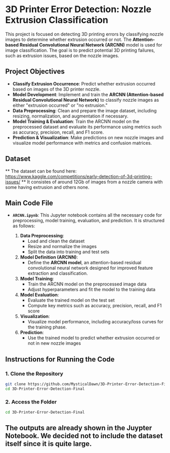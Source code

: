 # 3D Printer Error Detection: Nozzle Extrusion Classification

This project is focused on detecting 3D printing errors by classifying nozzle images to determine whether extrusion occurred or not. The **Attention-based Residual Convolutional Neural Network (ARCNN)** model is used for image classification. The goal is to predict potential 3D printing failures, such as extrusion issues, based on the nozzle images.

## Project Objectives

- **Classify Extrusion Occurrence**: Predict whether extrusion occurred based on images of the 3D printer nozzle.
- **Model Development**: Implement and train the **ARCNN (Attention-based Residual Convolutional Neural Network)** to classify nozzle images as either "extrusion occurred" or "no extrusion."
- **Data Preprocessing**: Clean and prepare the image dataset, including resizing, normalization, and augmentation if necessary.
- **Model Training & Evaluation**: Train the ARCNN model on the preprocessed dataset and evaluate its performance using metrics such as accuracy, precision, recall, and F1 score.
- **Prediction & Visualization**: Make predictions on new nozzle images and visualize model performance with metrics and confusion matrices.


## Dataset
** The dataset can be found here: https://www.kaggle.com/competitions/early-detection-of-3d-printing-issues/
** It consistes of around 12Gb of images from a nozzle camera with some having extrusion and others none.

## Main Code File

- **`ARCNN.ipynb`**: This Jupyter notebook contains all the necessary code for preprocessing, model training, evaluation, and prediction. It is structured as follows:

    1. **Data Preprocessing**: 
        - Load and clean the dataset
        - Resize and normalize the images
        - Split the data into training and test sets
    2. **Model Definition (ARCNN)**: 
        - Define the **ARCNN model**, an attention-based residual convolutional neural network designed for improved feature extraction and classification.
    3. **Model Training**: 
        - Train the ARCNN model on the preprocessed image data
        - Adjust hyperparameters and fit the model to the training data
    4. **Model Evaluation**: 
        - Evaluate the trained model on the test set
        - Compute key metrics such as accuracy, precision, recall, and F1 score
    5. **Visualization**: 
        - Visualize model performance, including accuracy/loss curves for the training phase.
    6. **Prediction**: 
        - Use the trained model to predict whether extrusion occurred or not in new nozzle images
  

## Instructions for Running the Code

### 1. Clone the Repository

```bash
git clone https://github.com/MysticalDawn/3D-Printer-Error-Detection-Final.git
cd 3D-Printer-Error-Detection-Final
```

### 2. Access the Folder
```bash
cd 3D-Printer-Error-Detection-Final
```

## The outputs are already shown in the Juypter Notebook. We decided not to include the dataset itself since it is quite large. 
